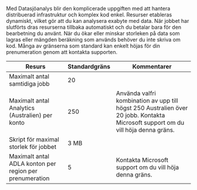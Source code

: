 Med Datasjöanalys blir den komplicerade uppgiften med att hantera distribuerad infrastruktur och komplex kod enkel. Resurser etableras dynamiskt, vilket gör att du kan analysera exabyte med data. När jobbet har slutförts dras resurserna tillbaka automatiskt och du betalar bara för den bearbetning du använt. När du ökar eller minskar storleken på data som lagras eller mängden beräkning som används behöver du inte skriva om kod. Många av gränserna som standard kan enkelt höjas för din prenumeration genom att kontakta supporten. 

| **Resurs** | **Standardgräns** | **Kommentarer** |
| --- | --- | --- |
| Maximalt antal samtidiga jobb |20 | |
| Maximalt antal Analytics (Australien) per konto |250 | Använda valfri kombination av upp till högst 250 Australien över 20 jobb.  Kontakta Microsoft support om du vill höja denna gräns. |
| Skript för maximal storlek för jobbet | 3 MB | |
| Maximalt antal ADLA konton per region per prenumeration | 5 | Kontakta Microsoft support om du vill höja denna gräns. |
